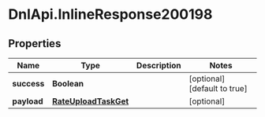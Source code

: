 # DnlApi.InlineResponse200198

## Properties
Name | Type | Description | Notes
------------ | ------------- | ------------- | -------------
**success** | **Boolean** |  | [optional] [default to true]
**payload** | [**RateUploadTaskGet**](RateUploadTaskGet.md) |  | [optional] 


